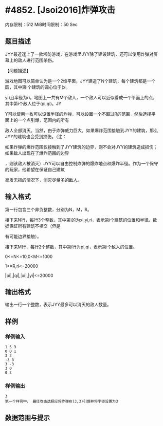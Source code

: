 # #4852. [Jsoi2016]炸弹攻击

内存限制：512 MiB时间限制：50 Sec

## 题目描述

JYY最近迷上了一款塔防游戏，在游戏里JYY除了建设建筑，还可以使用炸弹对屏幕上的敌人进行范围杀伤。

【问题描述】

游戏地图可以简单认为是一个2维平面。JYY建造了N个建筑，每个建筑都是一个圆，其中第i个建筑的圆心位于(xi,

yi)且半径为ri。地图上一共有M个敌人，一个敌人可以近似看成一个平面上的点，其中第i个敌人位于(pi,qi)。JY

Y可以使用一枚可以设置半径的炸弹，可以设置一个不超过R的范围，然后选择平面上的一个点引爆，范围内的所有

敌人全部消灭。当然，由于炸弹威力巨大，如果爆炸范围接触到JYY的建筑，那么JYY的建筑也会受到损伤。（注：

如果炸弹的爆炸范围仅接触到了JYY建筑的边界，则不会对JYY的建筑造成损伤；如果敌人出现在了爆炸范围的边界

，则该敌人被消灭）JYY可以自由控制炸弹的爆炸地点和爆炸半径。作为一个保守的玩家，他希望在保证自己建筑

毫发无损的情况下，消灭尽量多的敌人。

## 输入格式

第一行包含三个非负整数，分别为N，M，R。

接下来N行，每行3个整数，其中第i的为xi,yi,ri，表示第i个建筑的位置和半径。数据保证所有建筑不相交（但是

有可能边界接触）。

接下来M行，每行2个整数，其中第i行为pi,qi，表示第i个敌人的位置。

0<=N<=10,0<M<=1000

1<=R,ri<=20000

|pi|,|qi|,|xi|,|yi|<=20000

## 输出格式

输出一行一个整数，表示JYY最多可以消灭的敌人数量。

## 样例

### 样例输入

    
    1 5 3
    0 0 1
    3 3
    -3 3
    3 -3
    3 0
    0 3
    

### 样例输出

    
    3
    第一个样例中， 最佳攻击选择应将炸弹在(3,3)引爆并将半径设置为3
    

## 数据范围与提示
